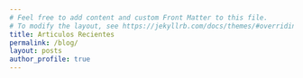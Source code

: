 ```yaml
---
# Feel free to add content and custom Front Matter to this file.
# To modify the layout, see https://jekyllrb.com/docs/themes/#overriding-theme-defaults
title: Articulos Recientes
permalink: /blog/
layout: posts
author_profile: true
---
```


